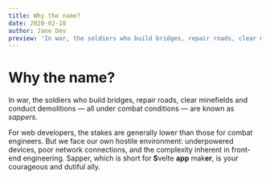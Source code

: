 ```yaml
---
title: Why the name?
date: 2020-02-18
author: Jane Dev
preview: 'In war, the soldiers who build bridges, repair roads, clear minefields and conduct demolitions — all under combat conditions — are known as sappers.'
---
```


# Why the name?

In war, the soldiers who build bridges, repair roads, clear minefields and conduct demolitions — all under combat conditions — are known as _sappers_.

For web developers, the stakes are generally lower than those for combat engineers. But we face our own hostile environment: underpowered devices, poor network connections, and the complexity inherent in front-end engineering. Sapper, which is short for **S**velte **app** mak**er**, is your courageous and dutiful ally.
